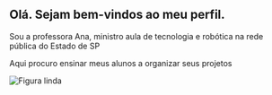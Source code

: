 ## Olá. Sejam bem-vindos ao meu perfil.

Sou a professora Ana, ministro aula de tecnologia e robótica na rede pública do Estado de SP

Aqui procuro ensinar meus alunos a organizar seus projetos

![Figura linda](https://media.tenor.com/by37VK-1V_sAAAAM/to-hot.gif)
